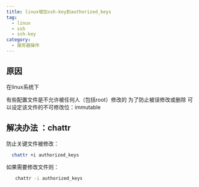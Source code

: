 ```yaml
---
title: linux增加ssh-key到authorized_keys
tag:
  - linux
  - ssh
  - ssh-key
category:
  - 服务器操作
---
```


## 原因

在linux系统下

有些配置文件是不允许被任何人（包括root）修改的
为了防止被误修改或删除
可以设定该文件的不可修改位：immutable

## 解决办法 ：chattr

防止关键文件被修改：

```bash
  chattr +i authorized_keys
```

如果需要修改文件则：

```bash
　　chattr -i authorized_keys
```
